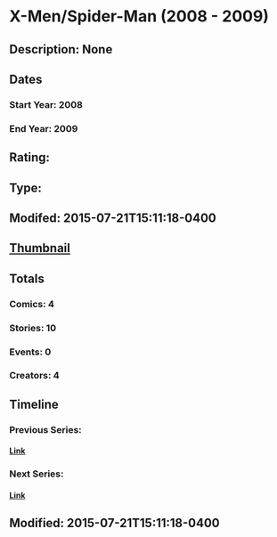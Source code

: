 # X-Men/Spider-Man (2008 - 2009)
## Description: None
## Dates
### Start Year: 2008
### End Year: 2009
## Rating: 
## Type: 
## Modifed: 2015-07-21T15:11:18-0400
## [Thumbnail](http://i.annihil.us/u/prod/marvel/i/mg/e/70/4bacac8c212a7.jpg)
## Totals
### Comics: 4
### Stories: 10
### Events: 0
### Creators: 4
## Timeline
### Previous Series: 
#### [Link]()
### Next Series: 
#### [Link]()
## Modified: 2015-07-21T15:11:18-0400